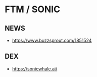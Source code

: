 # FTM / SONIC

## NEWS

-   <https://www.buzzsprout.com/1851524>

## DEX

-   <https://sonicwhale.ai/>
